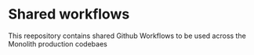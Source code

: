 # Shared workflows

This reepository contains shared Github Workflows to be used across the Monolith production codebaes
